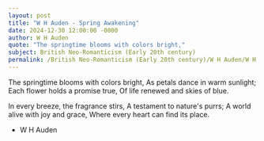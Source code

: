```yaml
---
layout: post
title: "W H Auden - Spring Awakening"
date: 2024-12-30 12:00:00 -0000
author: W H Auden
quote: "The springtime blooms with colors bright,"
subject: British Neo-Romanticism (Early 20th century)
permalink: /British Neo-Romanticism (Early 20th century)/W H Auden/W H Auden - Spring Awakening
---
```


The springtime blooms with colors bright,
As petals dance in warm sunlight;
Each flower holds a promise true,
Of life renewed and skies of blue.

In every breeze, the fragrance stirs,
A testament to nature's purrs;
A world alive with joy and grace,
Where every heart can find its place.


- W H Auden
